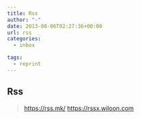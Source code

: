 ```yaml
---
title: Rss
author: "-"
date: 2013-08-06T02:27:36+00:00
url: rss
categories:
  - inbox

tags:
  - reprint
---
```

## Rss

>https://rss.mk/
>https://rssx.wiloon.com

